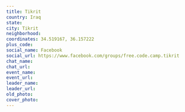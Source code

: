 ```yaml
---
title: Tikrit
country: Iraq
state: 
city: Tikrit
neighborhood: 
coordinates: 34.519167, 36.157222
plus_code:
social_name: Facebook
social_url: https://www.facebook.com/groups/free.code.camp.tikrit
chat_name:
chat_url:
event_name:
event_url:
leader_name:
leader_url:
old_photo: 
cover_photo:
---
```


